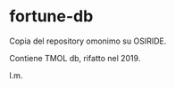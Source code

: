 # fortune-db

Copia del repository omonimo su OSIRIDE. 

Contiene TMOL db, rifatto nel 2019.

l.m. 

